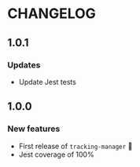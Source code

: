 # CHANGELOG

## 1.0.1

### Updates

* Update Jest tests

## 1.0.0

### New features

* First release of `tracking-manager` 🚀
* Jest coverage of 100%
